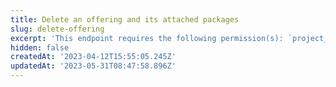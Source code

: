 ```yaml
---
title: Delete an offering and its attached packages
slug: delete-offering
excerpt: 'This endpoint requires the following permission(s): `project_configuration:offerings:read_write`.'
hidden: false
createdAt: '2023-04-12T15:55:05.245Z'
updatedAt: '2023-05-31T08:47:58.896Z'
---
```

